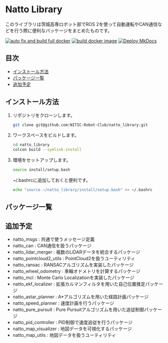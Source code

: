 # Natto Library
このライブラリは茨城高専ロボット部でROS 2を使って自動運転やCAN通信などを行う際に便利なパッケージをまとめたものです。

[![auto fix and build full docker](https://github.com/NITIC-Robot-Club/natto_library/actions/workflows/autofix_build.yaml/badge.svg)](https://github.com/NITIC-Robot-Club/natto_library/actions/workflows/autofix_build.yaml)
[![build docker image](https://github.com/NITIC-Robot-Club/natto_library/actions/workflows/docker_build.yaml/badge.svg)](https://github.com/NITIC-Robot-Club/natto_library/actions/workflows/docker_build.yaml)
[![Deploy MkDocs](https://github.com/NITIC-Robot-Club/natto_library/actions/workflows/mkdocs.yaml/badge.svg)](https://github.com/NITIC-Robot-Club/natto_library/actions/workflows/mkdocs.yaml)

## 目次
- [インストール方法](#インストール方法)
- [パッケージ一覧](#パッケージ一覧)
- [追加予定](#追加予定)

## インストール方法
1. リポジトリをクローンします。
   ```bash
   git clone git@github.com:NITIC-Robot-Club/natto_library.git
   ```

2. ワークスペースをビルドします。
   ```bash
   cd natto_library
   colcon build --symlink-install
   ```
3. 環境をセットアップします。
   ```bash
   source install/setup.bash
   ```
   ~/.bashrcに追加しておくと便利です。
   ```bash
   echo "source ~/natto_library/install/setup.bash" >> ~/.bashrc
   ```

## パッケージ一覧

## 追加予定
- natto_msgs : 共通で使うメッセージ定義
- natto_can : CAN通信を扱うパッケージ
- natto_lidar_merger : 複数のLiDARデータを統合するパッケージ
- natto_pointcloud2_utils : PointCloud2を扱うユーティリティ
- natto_ransac : RANSACアルゴリズムを実装したパッケージ
- natto_wheel_odometry : 車輪オドメトリを計算するパッケージ
- natto_mcl : Monte Carlo Localizationを実装したパッケージ
- natto_ekf_localizer : 拡張カルマンフィルタを用いた自己位置推定パッケージ
- natto_astar_planner : A*アルゴリズムを用いた経路計画パッケージ
- natto_speed_planner : 速度計画を行うパッケージ
- natto_pure_pursuit : Pure Pursuitアルゴリズムを用いた追従制御パッケージ
- natto_pid_controller : PID制御で速度追従を行うパッケージ
- natto_map_visualizer : 地図データを可視化するパッケージ
- natto_map_utils : 地図データを扱うユーティリティ